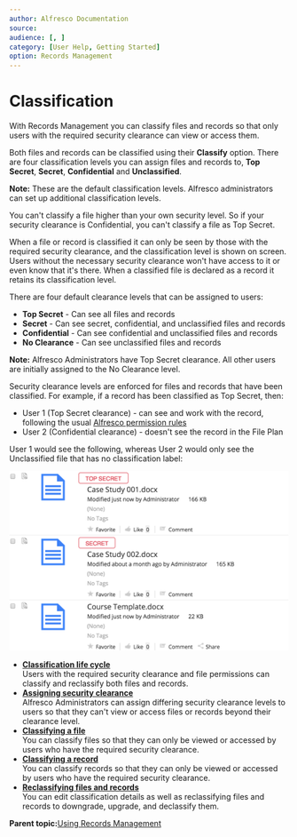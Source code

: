 ```yaml
---
author: Alfresco Documentation
source: 
audience: [, ]
category: [User Help, Getting Started]
option: Records Management
---
```


# Classification

With Records Management you can classify files and records so that only users with the required security clearance can view or access them.

Both files and records can be classified using their **Classify** option. There are four classification levels you can assign files and records to, **Top Secret**, **Secret**, **Confidential** and **Unclassified**.

**Note:** These are the default classification levels. Alfresco administrators can set up additional classification levels.

You can't classify a file higher than your own security level. So if your security clearance is Confidential, you can't classify a file as Top Secret.

When a file or record is classified it can only be seen by those with the required security clearance, and the classification level is shown on screen. Users without the necessary security clearance won't have access to it or even know that it's there. When a classified file is declared as a record it retains its classification level.

There are four default clearance levels that can be assigned to users:

-   **Top Secret** - Can see all files and records
-   **Secret** - Can see secret, confidential, and unclassified files and records
-   **Confidential** - Can see confidential and unclassified files and records
-   **No Clearance** - Can see unclassified files and records

**Note:** Alfresco Administrators have Top Secret clearance. All other users are initially assigned to the No Clearance level.

Security clearance levels are enforced for files and records that have been classified. For example, if a record has been classified as Top Secret, then:

-   User 1 \(Top Secret clearance\) - can see and work with the record, following the usual [Alfresco permission rules](http://docs.alfresco.com/5.0/references/permissions_share.html)
-   User 2 \(Confidential clearance\) - doesn't see the record in the File Plan

User 1 would see the following, whereas User 2 would only see the Unclassified file that has no classification label:

![Classified files](../images/rm-classified-files.png)

-   **[Classification life cycle](../concepts/rm-classification-lifecycle.md)**  
Users with the required security clearance and file permissions can classify and reclassify both files and records.
-   **[Assigning security clearance](../tasks/rm-assign-sc.md)**  
Alfresco Administrators can assign differing security clearance levels to users so that they can't view or access files or records beyond their clearance level.
-   **[Classifying a file](../tasks/rm-classify-file.md)**  
You can classify files so that they can only be viewed or accessed by users who have the required security clearance.
-   **[Classifying a record](../tasks/rm-classify-record.md)**  
You can classify records so that they can only be viewed or accessed by users who have the required security clearance.
-   **[Reclassifying files and records](../tasks/rm-reclassify.md)**  
You can edit classification details as well as reclassifying files and records to downgrade, upgrade, and declassify them.

**Parent topic:**[Using Records Management](../concepts/rm-intro.md)

